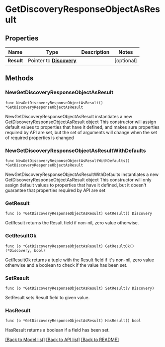 # GetDiscoveryResponseObjectAsResult

## Properties

Name | Type | Description | Notes
------------ | ------------- | ------------- | -------------
**Result** | Pointer to [**Discovery**](Discovery.md) |  | [optional] 

## Methods

### NewGetDiscoveryResponseObjectAsResult

`func NewGetDiscoveryResponseObjectAsResult() *GetDiscoveryResponseObjectAsResult`

NewGetDiscoveryResponseObjectAsResult instantiates a new GetDiscoveryResponseObjectAsResult object
This constructor will assign default values to properties that have it defined,
and makes sure properties required by API are set, but the set of arguments
will change when the set of required properties is changed

### NewGetDiscoveryResponseObjectAsResultWithDefaults

`func NewGetDiscoveryResponseObjectAsResultWithDefaults() *GetDiscoveryResponseObjectAsResult`

NewGetDiscoveryResponseObjectAsResultWithDefaults instantiates a new GetDiscoveryResponseObjectAsResult object
This constructor will only assign default values to properties that have it defined,
but it doesn't guarantee that properties required by API are set

### GetResult

`func (o *GetDiscoveryResponseObjectAsResult) GetResult() Discovery`

GetResult returns the Result field if non-nil, zero value otherwise.

### GetResultOk

`func (o *GetDiscoveryResponseObjectAsResult) GetResultOk() (*Discovery, bool)`

GetResultOk returns a tuple with the Result field if it's non-nil, zero value otherwise
and a boolean to check if the value has been set.

### SetResult

`func (o *GetDiscoveryResponseObjectAsResult) SetResult(v Discovery)`

SetResult sets Result field to given value.

### HasResult

`func (o *GetDiscoveryResponseObjectAsResult) HasResult() bool`

HasResult returns a boolean if a field has been set.


[[Back to Model list]](../README.md#documentation-for-models) [[Back to API list]](../README.md#documentation-for-api-endpoints) [[Back to README]](../README.md)


